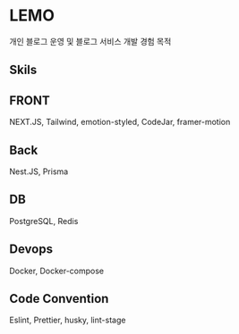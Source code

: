 # LEMO
개인 블로그 운영 및 블로그 서비스 개발 경험 목적


## Skils

## FRONT
NEXT.JS, Tailwind, emotion-styled, CodeJar, framer-motion

## Back
Nest.JS, Prisma

## DB
PostgreSQL, Redis

## Devops
Docker, Docker-compose

## Code Convention
Eslint, Prettier, husky, lint-stage
